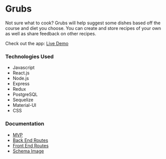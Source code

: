 # Grubs

Not sure what to cook? Grubs will help suggest some dishes based off the course and diet you choose. You can create and store recipes of your own as well as share feedback on other recipes.

Check out the app: [Live Demo](https://grubs-app.herokuapp.com/)

### Technologies Used

- Javascript
- React.js
- Node.js
- Express
- Redux
- PostgreSQL
- Sequelize
- Material-UI
- CSS

### Documentation

- [MVP](/documentation/MVP.md)
- [Back End Routes](/documentation/backendRoutes.md)
- [Front End Routes](/documentation/frontendRoutes.md)
- [Schema Image](/documentation/database-schema.png)
